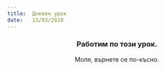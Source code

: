 ```yaml
---
title:  Дневен урок
date:   13/03/2018
---
```


### <center>Работим по този урок.</center>
<center>Моля, върнете се по-късно.</center>